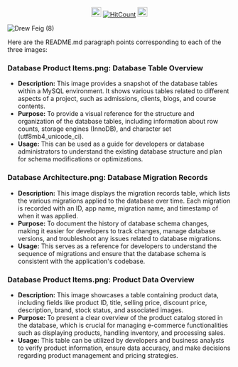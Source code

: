 
<div id="profile-views-badge" align="center">
 
<img src="https://emoji.discord.st/emojis/768b108d-274f-4f44-a634-8477b16efce7.gif" width="22">  [![HitCount](https://hits.dwyl.com/mehedi2091/Data-Analysis.svg?style=flat-square)](http://hits.dwyl.com/mehedi2091/Data-Analysis)  <img src="https://emoji.discord.st/emojis/768b108d-274f-4f44-a634-8477b16efce7.gif" width="22">
 
</div>


![Drew Feig (8)](https://github.com/user-attachments/assets/72d3506e-adac-45d0-99c0-bb688686a14a)


Here are the README.md paragraph points corresponding to each of the three images:

### Database Product Items.png: Database Table Overview
- **Description:** This image provides a snapshot of the database tables within a MySQL environment. It shows various tables related to different aspects of a project, such as admissions, clients, blogs, and course contents.
- **Purpose:** To provide a visual reference for the structure and organization of the database tables, including information about row counts, storage engines (InnoDB), and character set (utf8mb4_unicode_ci).
- **Usage:** This can be used as a guide for developers or database administrators to understand the existing database structure and plan for schema modifications or optimizations.

### Database Architecture.png: Database Migration Records
- **Description:** This image displays the migration records table, which lists the various migrations applied to the database over time. Each migration is recorded with an ID, app name, migration name, and timestamp of when it was applied.
- **Purpose:** To document the history of database schema changes, making it easier for developers to track changes, manage database versions, and troubleshoot any issues related to database migrations.
- **Usage:** This serves as a reference for developers to understand the sequence of migrations and ensure that the database schema is consistent with the application's codebase.

### Database Product Items.png: Product Data Overview
- **Description:** This image showcases a table containing product data, including fields like product ID, title, selling price, discount price, description, brand, stock status, and associated images.
- **Purpose:** To present a clear overview of the product catalog stored in the database, which is crucial for managing e-commerce functionalities such as displaying products, handling inventory, and processing sales.
- **Usage:** This table can be utilized by developers and business analysts to verify product information, ensure data accuracy, and make decisions regarding product management and pricing strategies.
